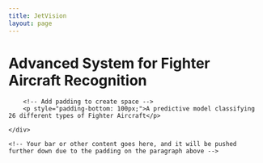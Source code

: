 ```yaml
---
title: JetVision
layout: page
---
```


<html>
<head>
    <title>Advanced System for Fighter Aircraft Recognition</title>
    <link href="https://fonts.googleapis.com/css2?family=Roboto+Condensed:wght@300;400;700&display=swap" rel="stylesheet">
    <link rel="stylesheet" href="styles.css">
</head>
<body>
    <div class="container">
        <h1>Advanced System for Fighter Aircraft Recognition</h1>

        <!-- Add padding to create space -->
        <p style="padding-bottom: 100px;">A predictive model classifying 26 different types of Fighter Aircraft</p>

    </div>

    <!-- Your bar or other content goes here, and it will be pushed further down due to the padding on the paragraph above -->

</body>
</html>
